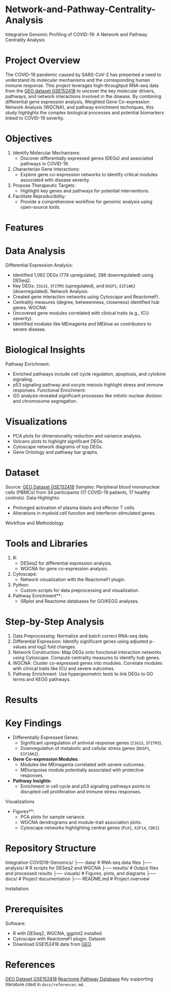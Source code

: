 # Network-and-Pathway-Centrality-Analysis
Integrative Genomic Profiling of COVID-19: A Network and Pathway Centrality Analysis

# Project Overview

The COVID-19 pandemic caused by SARS-CoV-2 has presented a need to understand its molecular mechanisms and the corresponding human immune response. This project leverages high-throughput RNA-seq data from the [GEO dataset GSE152418](https://www.ncbi.nlm.nih.gov/geo/query/acc.cgi?acc=GSE152418) to uncover the key molecular drivers, pathways, and network interactions involved in the disease. By combining differential gene expression analysis, Weighted Gene Co-expression Network Analysis (WGCNA), and pathway enrichment techniques, this study highlights the complex biological processes and potential biomarkers linked to COVID-19 severity.


# Objectives

1. Identify Molecular Mechanisms:
   - Discover differentially expressed genes (DEGs) and associated pathways in COVID-19.
2. Characterize Gene Interactions:
   - Explore gene co-expression networks to identify critical modules associated with disease severity.
3. Propose Therapeutic Targets:
   - Highlight key genes and pathways for potential interventions.
4. Facilitate Reproducibility:
   - Provide a comprehensive workflow for genomic analysis using open-source tools.

# Features
# Data Analysis
Differential Expression Analysis:
  - Identified 1,062 DEGs (774 upregulated, 288 downregulated) using DESeq2.
  - Key DEGs: `ISG15`, `IFITM3` (upregulated), and `DUSP1`, `EIF2AK2` (downregulated).
Network Analysis:
  - Created gene interaction networks using Cytoscape and ReactomeFI.
  - Centrality measures (degree, betweenness, closeness) identified hub genes.
WGCNA:
  - Uncovered gene modules correlated with clinical traits (e.g., ICU severity).
  - Identified modules like MEmagenta and MEblue as contributors to severe disease.

# Biological Insights
Pathway Enrichment:
  - Enriched pathways include cell cycle regulation, apoptosis, and cytokine signaling.
  - p53 signaling pathway and oocyte meiosis highlight stress and immune responses.
Functional Enrichment:
  - GO analysis revealed significant processes like mitotic nuclear division and chromosome segregation.

# Visualizations
- PCA plots for dimensionality reduction and variance analysis.
- Volcano plots to highlight significant DEGs.
- Cytoscape network diagrams of top DEGs.
- Gene Ontology and pathway bar graphs.

# Dataset
Source: [GEO Dataset GSE152418](https://www.ncbi.nlm.nih.gov/geo/query/acc.cgi?acc=GSE152418)
Samples: Peripheral blood mononuclear cells (PBMCs) from 34 participants (17 COVID-19 patients, 17 healthy controls).
Data Highlights:
  - Prolonged activation of plasma blasts and effector T cells.
  - Alterations in myeloid cell function and interferon-stimulated genes.

Workflow and Methodology

# Tools and Libraries
1. R:
   - DESeq2 for differential expression analysis.
   - WGCNA for gene co-expression analysis.
2. Cytoscape:
   - Network visualization with the ReactomeFI plugin.
3. Python:
   - Custom scripts for data preprocessing and visualization.
4. Pathway Enrichment**:
   - SRplot and Reactome databases for GO/KEGG analyses.

# Step-by-Step Analysis
1. Data Preprocessing: Normalize and batch correct RNA-seq data.
2. Differential Expression: Identify significant genes using adjusted p-values and log2 fold changes.
3. Network Construction: Map DEGs onto functional interaction networks using Cytoscape.
                         Compute centrality measures to identify hub genes.
4. WGCNA: Cluster co-expressed genes into modules.
          Correlate modules with clinical traits like ICU and severe outcomes.
5. Pathway Enrichment: Use hypergeometric tests to link DEGs to GO terms and KEGG pathways.


# Results

# Key Findings
- Differentially Expressed Genes:
  - Significant upregulation of antiviral response genes (`ISG15`, `IFITM3`).
  - Downregulation of metabolic and cellular stress genes (`DUSP1`, `EIF2AK2`).
- **Gene Co-expression Modules**:
  - Modules like MEmagenta correlated with severe outcomes.
  - MEturquoise module potentially associated with protective responses.
- **Pathway Insights**:
  - Enrichment in cell cycle and p53 signaling pathways points to disrupted cell proliferation and immune stress responses.

 Visualizations
- Figures**:
  - PCA plots for sample variance.
  - WGCNA dendrograms and module-trait association plots.
  - Cytoscape networks highlighting central genes (`PLK1`, `KIF14`, `CDK2`).


# Repository Structure

Integrative-COVID19-Genomics/
├── data/                       # RNA-seq data files
├── analysis/                   # R scripts for DESeq2 and WGCNA
├── results/                    # Output files and processed results
├── visuals/                    # Figures, plots, and diagrams
├── docs/                       # Project documentation
├── README.md                   # Project overview


Installation:

# Prerequisites
Software:
  - R with DESeq2, WGCNA, ggplot2 installed.
  - Cytoscape with ReactomeFI plugin.
Dataset:
  - Download GSE152418 data from [GEO](https://www.ncbi.nlm.nih.gov/geo/query/acc.cgi?acc=GSE152418).


# References
 [GEO Dataset GSE152418](https://www.ncbi.nlm.nih.gov/geo/query/acc.cgi?acc=GSE152418)
 [Reactome Pathway Database](https://reactome.org/)
 Key supporting literature cited in `docs/references.md`.

